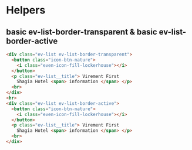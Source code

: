 # Helpers

## basic ev-list-border-transparent & basic ev-list-border-active

```html
<div class="ev-list ev-list-border-transparent">
  <button class="icon-btn-nature">
    <i class="even-icon-fill-lockerhouse"></i>
  </button>
  <p class="ev-list__title"> Virement First
    Shagia Hotel <span> information </span> </p>
  <br>
</div>
<hr>
<div class="ev-list ev-list-border-active">
  <button class="icon-btn-nature">
    <i class="even-icon-fill-lockerhouse"></i>
  </button>
  <p class="ev-list__title"> Virement First
    Shagia Hotel <span> information </span> </p>
  <br>
</div>
```
